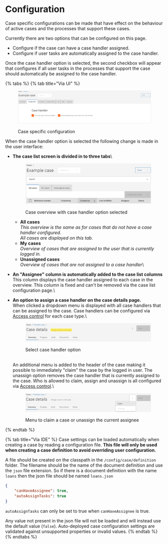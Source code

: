 # Configuration

Case specific configurations can be made that have effect on the behaviour of active cases and the processes that support these cases.

Currently there are two options that can be configured on this page.

* Configure if the case can have a case handler assigned.
* Configure if user tasks are automatically assigned to the case handler.

Once the case handler option is selected, the second checkbox will appear that configures if all user tasks in the processes that support the case should automatically be assigned to the case handler.

{% tabs %}
{% tab title="Via UI" %}
<figure><img src="../../.gitbook/assets/image (31).png" alt=""><figcaption><p>Case specific configuration</p></figcaption></figure>

When the case handler option is selected the following change is made in the user interface:

*   **The case list screen is divided in to three tabs**\


    <figure><img src="../../.gitbook/assets/image (35).png" alt=""><figcaption><p>Case overview with case handler option selected<br></p></figcaption></figure>

    * **All cases**\
      _This overview is the same as for cases that do not have a case handler configured._\
      _All cases are displayed on this tab._
    * **My cases**\
      _Overview of cases that are assigned to the user that is currently logged in._
    * **Unassigned cases**\
      _Overview of cases that are not assigned to a case handler_\

* **An "Assignee" column is automatically added to the case list columns**\
  This column displays the case handler assigned to each case in the overview. This column is fixed and can't be removed via the case list configuration page.\

*   **An option to assign a case handler on the case details page.**\
    When clicked a dropdown menu is displayed with all case handlers that can be assigned to the case. Case handlers can be configured via [Access control](../access-control/) for each case type.\


    <figure><img src="../../.gitbook/assets/image (36).png" alt=""><figcaption><p>Select case handler option</p></figcaption></figure>

    \
    An additional menu is added to the header of the case making it possible to immediately "claim" the case by the logged in user. The unassign option removes the case handler that is currently assigned to the case. Who is allowed to claim, assign and unassign is all configured via [Access control](../access-control/).\


    <figure><img src="../../.gitbook/assets/image (37).png" alt=""><figcaption><p>Menu to claim a case or unassign the current assignee</p></figcaption></figure>
{% endtab %}

{% tab title="Via IDE" %}
Case settings can be loaded automatically when creating a case by reading a configuration file. **This file will only be used when creating a case definition to avoid overriding user configuration.**

A file should be created on the classpath in the `/config/case/definition` folder. The filename should be the name of the document definition and use the `json` file extension. So if there is a document definition with the name `loans` then the json file should be named `loans.json`

```json
{
    "canHaveAssignee": true,
    "autoAssignTasks": true
}
```

`autoAssignTasks` can only be set to true when `canHaveAssignee` is true.

Any value not present in the json file will not be loaded and will instead use the default value (`false`). Auto-deployed case configuration settings are validated against unsupported properties or invalid values.
{% endtab %}
{% endtabs %}
